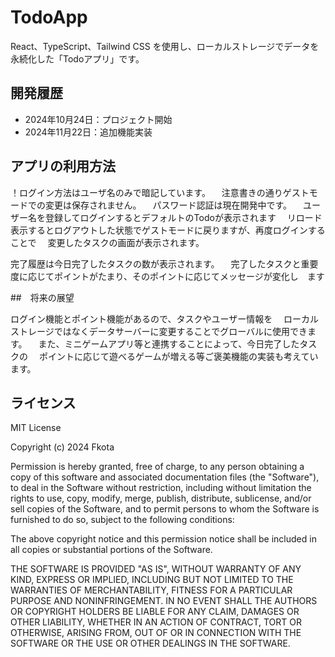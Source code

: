 # TodoApp

React、TypeScript、Tailwind CSS を使用し、ローカルストレージでデータを永続化した「Todoアプリ」です。

## 開発履歴

- 2024年10月24日：プロジェクト開始
- 2024年11月22日：追加機能実装

## アプリの利用方法

！ログイン方法はユーザ名のみで暗記しています。
　注意書きの通りゲストモードでの変更は保存されません。
　パスワード認証は現在開発中です。
　ユーザー名を登録してログインするとデフォルトのTodoが表示されます
　リロード表示するとログアウトした状態でゲストモードに戻りますが、再度ログインすることで
　変更したタスクの画面が表示されます。

完了履歴は今日完了したタスクの数が表示されます。
　完了したタスクと重要度に応じてポイントがたまり、そのポイントに応じてメッセージが変化し　ます

##　将来の展望

ログイン機能とポイント機能があるので、タスクやユーザー情報を
　ローカルストレージではなくデータサーバーに変更することでグローバルに使用できます。
　また、ミニゲームアプリ等と連携することによって、今日完了したタスクの
　ポイントに応じて遊べるゲームが増える等ご褒美機能の実装も考えています。

## ライセンス

MIT License

Copyright (c) 2024 Fkota

Permission is hereby granted, free of charge, to any person obtaining a copy
of this software and associated documentation files (the "Software"), to deal
in the Software without restriction, including without limitation the rights
to use, copy, modify, merge, publish, distribute, sublicense, and/or sell
copies of the Software, and to permit persons to whom the Software is
furnished to do so, subject to the following conditions:

The above copyright notice and this permission notice shall be included in all
copies or substantial portions of the Software.

THE SOFTWARE IS PROVIDED "AS IS", WITHOUT WARRANTY OF ANY KIND, EXPRESS OR
IMPLIED, INCLUDING BUT NOT LIMITED TO THE WARRANTIES OF MERCHANTABILITY,
FITNESS FOR A PARTICULAR PURPOSE AND NONINFRINGEMENT. IN NO EVENT SHALL THE
AUTHORS OR COPYRIGHT HOLDERS BE LIABLE FOR ANY CLAIM, DAMAGES OR OTHER
LIABILITY, WHETHER IN AN ACTION OF CONTRACT, TORT OR OTHERWISE, ARISING FROM,
OUT OF OR IN CONNECTION WITH THE SOFTWARE OR THE USE OR OTHER DEALINGS IN THE
SOFTWARE.
